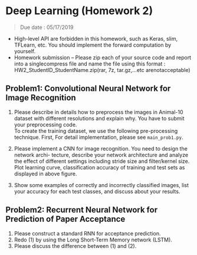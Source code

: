 # Deep Learning (Homework 2)
> Due date : 05/17/2019
- High-level API are forbidden in this homework, such as Keras, slim, TFLearn, etc. You should implement the forward computation by yourself.
- Homework submission – Please zip each of your source code and report into a singlecompress file and name the file using this format :  HW2_StudentID_StudentName.zip(rar, 7z, tar.gz,...etc arenotacceptable)

## Problem1: Convolutional Neural Network for Image Recognition
1. Please describe in details how to preprocess the images in Animal-10 dataset with different resolutions and explain why. You have to submit your preprocessing code.  
To create the training dataset, we use the following pre-processing technique.
First, 
For detail implementation, please see `main_prob1.py`.

2. Please implement a CNN for image recognition. You need to design the network archi- tecture, describe your network architecture and analyze the effect of different settings including stride size and filter/kernel size. Plot learning curve, classification accuracy of training and test sets as displayed in above figure.
3. Show some examples of correctly and incorrectly classified images, list your accuracy for each test classes, and discuss about your results.

## Problem2: Recurrent Neural Network for Prediction of Paper Acceptance
1. Please construct a standard RNN for acceptance prediction.
2. Redo (1) by using the Long Short-Term Memory network (LSTM).
3. Please discuss the difference between (1) and (2).